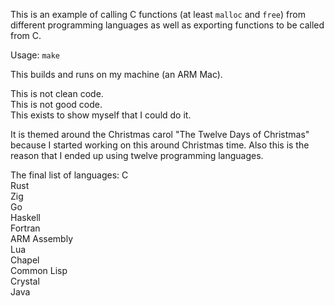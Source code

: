 This is an example of calling C functions (at least `malloc` and `free`) from different
programming languages as well as exporting functions to be called from C.


Usage:
`make`


This builds and runs on my machine (an ARM Mac).


This is not clean code.  
This is not good code.  
This exists to show myself that I could do it.

It is themed around the Christmas carol "The Twelve Days of Christmas"
because I started working on this around Christmas time. Also this is
the reason that I ended up using twelve programming languages.

The final list of languages:
C  
Rust  
Zig  
Go  
Haskell  
Fortran  
ARM Assembly  
Lua  
Chapel  
Common Lisp  
Crystal  
Java
